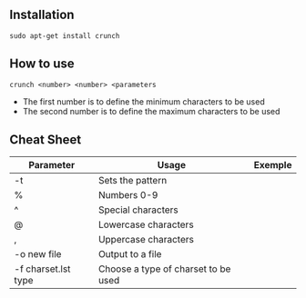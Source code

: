 ## Installation
`sudo apt-get install crunch`

## How to use
`crunch <number> <number> <parameters`

- The first number is to define the minimum characters to be used
- The second number is to define the maximum characters to be used

## Cheat Sheet

| **Parameter**       | **Usage**                           | **Exemple** |
| ------------------- | ----------------------------------- | ----------- |
| -t                  | Sets the pattern                    |             |
| %                   | Numbers 0-9                         |             |
| ^                   | Special characters                  |             |
| @                   | Lowercase characters                |             |
| ,                   | Uppercase characters                |             |
| -o new file         | Output to a file                    |             |
| -f charset.lst type | Choose a type of charset to be used |             |

